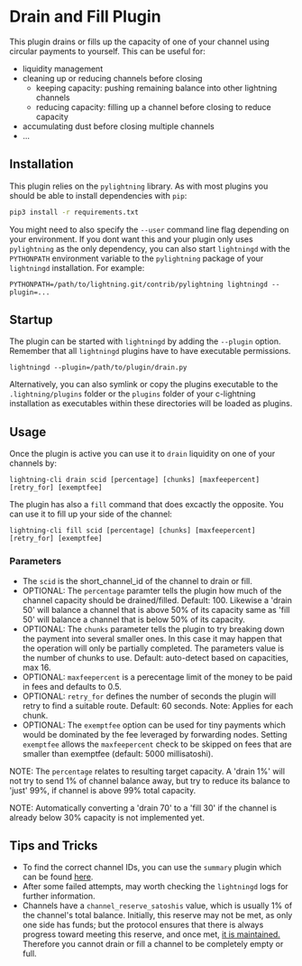 # Drain and Fill Plugin

This plugin drains or fills up the capacity of one of your channel using
circular payments to yourself. This can be useful for:

- liquidity management
- cleaning up or reducing channels before closing
    - keeping capacity: pushing remaining balance into other lightning channels
    - reducing capacity: filling up a channel before closing to reduce capacity
- accumulating dust before closing multiple channels
- ...

## Installation

This plugin relies on the `pylightning` library. As with most plugins you should
be able to install dependencies with `pip`:

```bash
pip3 install -r requirements.txt
```

You might need to also specify the `--user` command line flag depending on
your environment. If you dont want this and your plugin only uses `pylightning`
as the only dependency, you can also start `lightningd` with the `PYTHONPATH`
environment variable to the `pylightning` package of your `lightningd`
installation. For example:

```
PYTHONPATH=/path/to/lightning.git/contrib/pylightning lightningd --plugin=...
```

## Startup

The plugin can be started with `lightningd` by adding the `--plugin` option.
Remember that all `lightningd` plugins have to have executable permissions.

```
lightningd --plugin=/path/to/plugin/drain.py
```

Alternatively, you can also symlink or copy the plugins executable to the
`.lightning/plugins` folder or the `plugins` folder of your c-lightning
installation as executables within these directories will be loaded as plugins.


## Usage

Once the plugin is active you can use it to `drain` liquidity on one of your
channels by:

```
lightning-cli drain scid [percentage] [chunks] [maxfeepercent] [retry_for] [exemptfee]
```

The plugin has also a `fill` command that does excactly the opposite. You
can use it to fill up your side of the channel:

```
lightning-cli fill scid [percentage] [chunks] [maxfeepercent] [retry_for] [exemptfee]
```

### Parameters

- The `scid` is the short_channel_id of the channel to drain or fill.
- OPTIONAL: The `percentage` paramter tells the plugin how much of the channel
  capacity should be drained/filled. Default: 100. Likewise a 'drain 50' will
  balance a channel that is above 50% of its capacity same as 'fill 50' will
  balance a channel that is below 50% of its capacity.
- OPTIONAL: The `chunks` parameter tells the plugin to try breaking down the
  payment into several smaller ones. In this case it may happen that the
  operation will only be partially completed. The parameters value is the
  number of chunks to use. Default: auto-detect based on capacities, max 16.
- OPTIONAL: `maxfeepercent` is a perecentage limit of the money to be paid in
  fees and defaults to 0.5.
- OPTIONAL: `retry_for` defines the number of seconds the plugin will retry to
  find a suitable route. Default: 60 seconds. Note: Applies for each chunk.
- OPTIONAL: The `exemptfee` option can be used for tiny payments which would be
  dominated by the fee leveraged by forwarding nodes. Setting `exemptfee`
  allows the `maxfeepercent` check to be skipped on fees that are smaller than
  exemptfee (default: 5000 millisatoshi).

NOTE: The `percentage` relates to resulting target capacity. A 'drain 1%' will
      not try to send 1% of channel balance away, but try to reduce its balance
      to 'just' 99%, if channel is above 99% total capacity.

NOTE: Automatically converting a 'drain 70' to a 'fill 30' if the channel is
      already below 30% capacity is not implemented yet.


## Tips and Tricks

- To find the correct channel IDs, you can use the `summary` plugin which can
  be found [here](https://github.com/lightningd/plugins/tree/master/summary).
- After some failed attempts, may worth checking the `lightningd` logs for
  further information.
- Channels have a `channel_reserve_satoshis` value, which is usually 1% of the
  channel's total balance. Initially, this reserve may not be met, as only one
  side has funds; but the protocol ensures that there is always progress toward
  meeting this reserve, and once met, [it is maintained.](https://github.com/lightningnetwork/lightning-rfc/blob/master/02-peer-protocol.md#rationale)
  Therefore you cannot drain or fill a channel to be completely empty or full.
